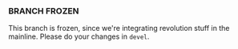 ### BRANCH FROZEN

This branch is frozen, since we're integrating revolution stuff in the mainline.
Please do your changes in `devel`.
